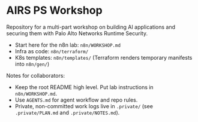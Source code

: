 # AIRS PS Workshop

Repository for a multi-part workshop on building AI applications and securing them with Palo Alto Networks Runtime Security.

- Start here for the n8n lab: `n8n/WORKSHOP.md`
- Infra as code: `n8n/terraform/`
- K8s templates: `n8n/templates/` (Terraform renders temporary manifests into `n8n/gen/`)

Notes for collaborators:
- Keep the root README high level. Put lab instructions in `n8n/WORKSHOP.md`.
- Use `AGENTS.md` for agent workflow and repo rules.
- Private, non-committed work logs live in `.private/` (see `.private/PLAN.md` and `.private/NOTES.md`).
